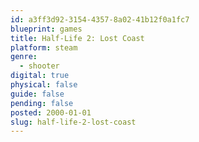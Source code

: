 ```yaml
---
id: a3ff3d92-3154-4357-8a02-41b12f0a1fc7
blueprint: games
title: Half-Life 2: Lost Coast
platform: steam
genre:
  - shooter
digital: true
physical: false
guide: false
pending: false
posted: 2000-01-01
slug: half-life-2-lost-coast
---
```

